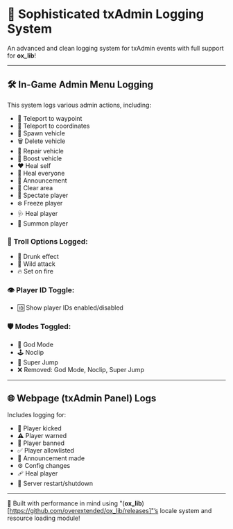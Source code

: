# 🚨 Sophisticated txAdmin Logging System

An advanced and clean logging system for txAdmin events with full support for **ox_lib**!

---

## 🛠️ In-Game Admin Menu Logging

This system logs various admin actions, including:

- 📍 Teleport to waypoint  
- 🧭 Teleport to coordinates  
- 🚗 Spawn vehicle  
- 🗑️ Delete vehicle  
- 🔧 Repair vehicle  
- 🚀 Boost vehicle  
- ❤️ Heal self  
- 💊 Heal everyone  
- 📢 Announcement  
- 🧹 Clear area  
- 👀 Spectate player  
- ❄️ Freeze player  
- 🩺 Heal player  
- 🧙 Summon player  

### 🐸 Troll Options Logged:

- 🍻 Drunk effect  
- 🐺 Wild attack  
- 🔥 Set on fire  

### 👁️ Player ID Toggle:

- 🆔 Show player IDs enabled/disabled  

### 🛡️ Modes Toggled:

- 👑 God Mode  
- 🕹️ Noclip  
- 🦘 Super Jump  
- ❌ Removed: God Mode, Noclip, Super Jump  

---

## 🌐 Webpage (txAdmin Panel) Logs

Includes logging for:

- 👢 Player kicked  
- ⚠️ Player warned  
- 🔨 Player banned  
- ✅ Player allowlisted  
- 📣 Announcement made  
- ⚙️ Config changes  
- 🩹 Heal player  
- 🔁 Server restart/shutdown  

---

🔧 Built with performance in mind using  "(**ox_lib**)[https://github.com/overextended/ox_lib/releases]"’s locale system and resource loading module!
